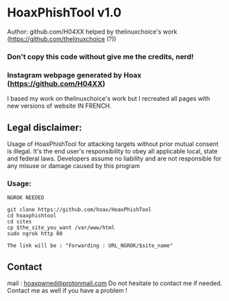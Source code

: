 # HoaxPhishTool v1.0

 Author: github.com/H04XX helped by thelinuxchoice's work (https://github.com/thelinuxchoice (?))

### Don't copy this code without give me the credits, nerd! 

### Instagram webpage generated by Hoax (https://github.com/H04XX)
I based my work on thelinuxchoice's work but I recreated all pages with new versions of website IN FRENCH. 

## Legal disclaimer:
Usage of HoaxPhishTool for attacking targets without prior mutual consent is illegal. It's the end user's responsibility to obey all applicable local, state and federal laws. Developers assume no liability and are not responsible for any misuse or damage caused by this program 


### Usage:
```
NGROK NEEDED

git clone https://github.com/hoax/HoaxPhishTool
cd hoaxphishtool
cd sites
cp $the_site_you_want /var/www/html
sudo ngrok http 80

The link will be : "Forwarding : URL_NGROK/$site_name"

```
## Contact

mail : hoaxpwned@protonmail.com Do not hesitate to contact me if needed. Contact me as well if you have a problem ! 
